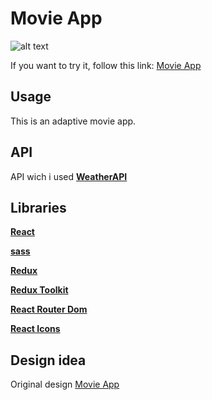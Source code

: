 # Movie App

![alt text](./src/img/weatherPreview.jpg)

If you  want to try it,  follow this link: [Movie App](https://glabglob.github.io/movie-app/)

## Usage

This is an adaptive movie app.

## API

API wich i used [**WeatherAPI**](https://www.weatherapi.com/)

## Libraries

[**React**](https://github.com/facebook/create-react-app)

[**sass**](https://github.com/sass/dart-sass)

<!-- [**ReactSpinners**](https://github.com/davidhu2000/react-spinners) -->

[**Redux**](https://github.com/reduxjs/redux)

[**Redux Toolkit**](https://github.com/reduxjs/redux-toolkit)

[**React Router Dom**](https://reactrouter.com/en/main)

[**React Icons**](https://react-icons.github.io/react-icons/)


## Design idea 

Original design [Movie App]()
